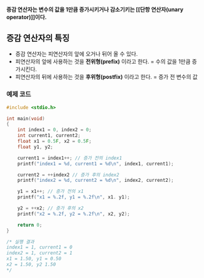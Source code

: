 #### 증감 연산자는 변수의 값을 1만큼 증가시키거나 감소기키는 [[단항 연산자(unary operator)]]이다. ####

## 증감 연산자의 특징 ##

- 증감 연산자는 피연산자의 앞에 오거나 뒤어 올 수 있다.
- 피연산자의 앞에 사용하는 것을 **전위형(prefix)** 이라고 한다. = 수의 값을 1만큼 증가시킨다.
- 피연산자의 뒤에 사용하는 것을 **후위형(postfix)** 이라고 한다. = 증가 전 변수의 값

### 예제 코드 ###
```c
#include <stdio.h>

int main(void)
{
	int index1 = 0, index2 = 0;
	int current1, current2;
	float x1 = 0.5F, x2 = 0.5F;
	float y1, y2;

	current1 = index1++; // 증가 전의 index1
	printf("index1 = %d, current1 = %d\n", index1, current1);

	current2 = ++index2 // 증가 후의 index2
	printf("index2 = %d, current2 = %d\n", index2, current2);

	y1 = x1++; // 증가 전의 x1
	printf("x1 = %.2f, y1 = %.2f\n", x1. y1);

	y2 = ++x2; // 증가 후의 x2
	printf("x2 = %.2f, y2 = %.2f\n", x2, y2);

	return 0;
}

/* 실행 결과 
index1 = 1, current1 = 0
index2 = 1, current2 = 1
x1 = 1.50, y1 = 0.50
x2 = 1.50, y2 1.50
*/
```